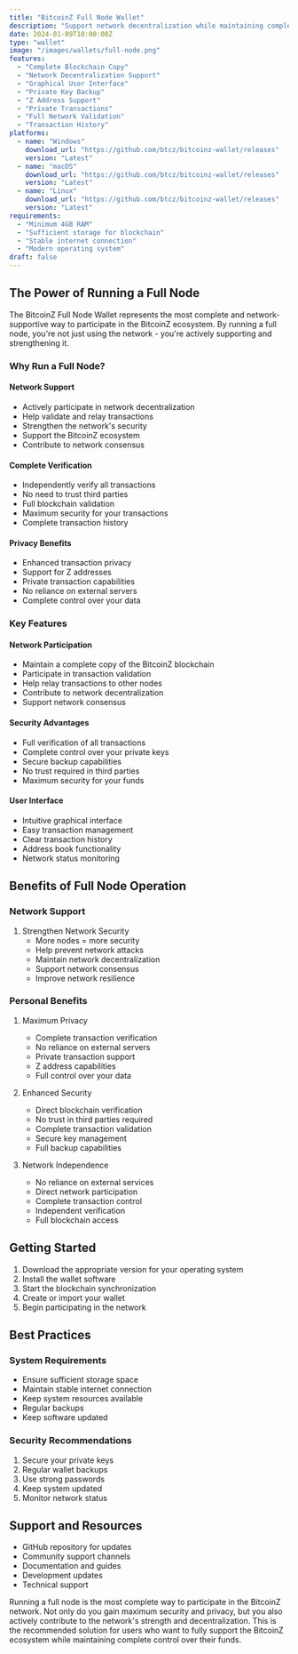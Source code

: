 ```yaml
---
title: "BitcoinZ Full Node Wallet"
description: "Support network decentralization while maintaining complete control with the official BitcoinZ Full Node Wallet"
date: 2024-01-09T10:00:00Z
type: "wallet"
image: "/images/wallets/full-node.png"
features:
  - "Complete Blockchain Copy"
  - "Network Decentralization Support"
  - "Graphical User Interface"
  - "Private Key Backup"
  - "Z Address Support"
  - "Private Transactions"
  - "Full Network Validation"
  - "Transaction History"
platforms:
  - name: "Windows"
    download_url: "https://github.com/btcz/bitcoinz-wallet/releases"
    version: "Latest"
  - name: "macOS"
    download_url: "https://github.com/btcz/bitcoinz-wallet/releases"
    version: "Latest"
  - name: "Linux"
    download_url: "https://github.com/btcz/bitcoinz-wallet/releases"
    version: "Latest"
requirements:
  - "Minimum 4GB RAM"
  - "Sufficient storage for blockchain"
  - "Stable internet connection"
  - "Modern operating system"
draft: false
---
```


## The Power of Running a Full Node

The BitcoinZ Full Node Wallet represents the most complete and network-supportive way to participate in the BitcoinZ ecosystem. By running a full node, you're not just using the network - you're actively supporting and strengthening it.

### Why Run a Full Node?

#### Network Support
- Actively participate in network decentralization
- Help validate and relay transactions
- Strengthen the network's security
- Support the BitcoinZ ecosystem
- Contribute to network consensus

#### Complete Verification
- Independently verify all transactions
- No need to trust third parties
- Full blockchain validation
- Maximum security for your transactions
- Complete transaction history

#### Privacy Benefits
- Enhanced transaction privacy
- Support for Z addresses
- Private transaction capabilities
- No reliance on external servers
- Complete control over your data

### Key Features

#### Network Participation
- Maintain a complete copy of the BitcoinZ blockchain
- Participate in transaction validation
- Help relay transactions to other nodes
- Contribute to network decentralization
- Support network consensus

#### Security Advantages
- Full verification of all transactions
- Complete control over your private keys
- Secure backup capabilities
- No trust required in third parties
- Maximum security for your funds

#### User Interface
- Intuitive graphical interface
- Easy transaction management
- Clear transaction history
- Address book functionality
- Network status monitoring

## Benefits of Full Node Operation

### Network Support
1. Strengthen Network Security
   - More nodes = more security
   - Help prevent network attacks
   - Maintain network decentralization
   - Support network consensus
   - Improve network resilience

### Personal Benefits
1. Maximum Privacy
   - Complete transaction verification
   - No reliance on external servers
   - Private transaction support
   - Z address capabilities
   - Full control over your data

2. Enhanced Security
   - Direct blockchain verification
   - No trust in third parties required
   - Complete transaction validation
   - Secure key management
   - Full backup capabilities

3. Network Independence
   - No reliance on external services
   - Direct network participation
   - Complete transaction control
   - Independent verification
   - Full blockchain access

## Getting Started

1. Download the appropriate version for your operating system
2. Install the wallet software
3. Start the blockchain synchronization
4. Create or import your wallet
5. Begin participating in the network

## Best Practices

### System Requirements
- Ensure sufficient storage space
- Maintain stable internet connection
- Keep system resources available
- Regular backups
- Keep software updated

### Security Recommendations
1. Secure your private keys
2. Regular wallet backups
3. Use strong passwords
4. Keep system updated
5. Monitor network status

## Support and Resources

- GitHub repository for updates
- Community support channels
- Documentation and guides
- Development updates
- Technical support

Running a full node is the most complete way to participate in the BitcoinZ network. Not only do you gain maximum security and privacy, but you also actively contribute to the network's strength and decentralization. This is the recommended solution for users who want to fully support the BitcoinZ ecosystem while maintaining complete control over their funds.